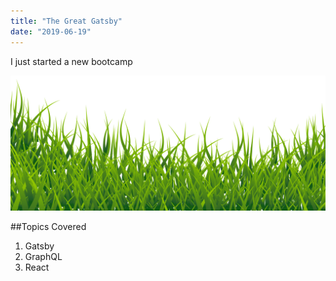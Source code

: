 ```yaml
---
title: "The Great Gatsby"
date: "2019-06-19"
---
```


I just started a new bootcamp

![Grass](./grass.png)

##Topics Covered

1. Gatsby
2. GraphQL
3. React